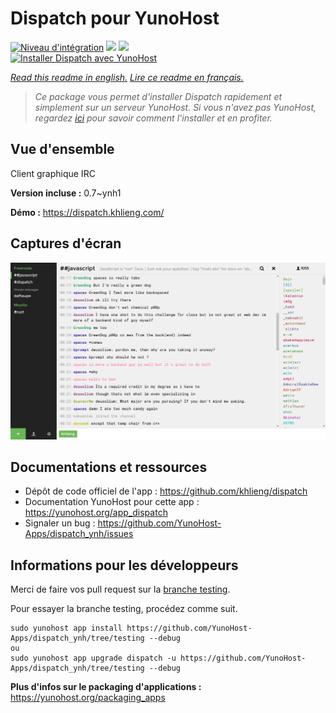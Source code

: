 # Dispatch pour YunoHost

[![Niveau d'intégration](https://dash.yunohost.org/integration/dispatch.svg)](https://dash.yunohost.org/appci/app/dispatch) ![](https://ci-apps.yunohost.org/ci/badges/dispatch.status.svg) ![](https://ci-apps.yunohost.org/ci/badges/dispatch.maintain.svg)  
[![Installer Dispatch avec YunoHost](https://install-app.yunohost.org/install-with-yunohost.svg)](https://install-app.yunohost.org/?app=dispatch)

*[Read this readme in english.](./README.md)*
*[Lire ce readme en français.](./README_fr.md)*

> *Ce package vous permet d'installer Dispatch rapidement et simplement sur un serveur YunoHost.
Si vous n'avez pas YunoHost, regardez [ici](https://yunohost.org/#/install) pour savoir comment l'installer et en profiter.*

## Vue d'ensemble

Client graphique IRC

**Version incluse :** 0.7~ynh1

**Démo :** https://dispatch.khlieng.com/

## Captures d'écran

![](./doc/screenshots/screenshot.png)

## Documentations et ressources

* Dépôt de code officiel de l'app : https://github.com/khlieng/dispatch
* Documentation YunoHost pour cette app : https://yunohost.org/app_dispatch
* Signaler un bug : https://github.com/YunoHost-Apps/dispatch_ynh/issues

## Informations pour les développeurs

Merci de faire vos pull request sur la [branche testing](https://github.com/YunoHost-Apps/dispatch_ynh/tree/testing).

Pour essayer la branche testing, procédez comme suit.
```
sudo yunohost app install https://github.com/YunoHost-Apps/dispatch_ynh/tree/testing --debug
ou
sudo yunohost app upgrade dispatch -u https://github.com/YunoHost-Apps/dispatch_ynh/tree/testing --debug
```

**Plus d'infos sur le packaging d'applications :** https://yunohost.org/packaging_apps